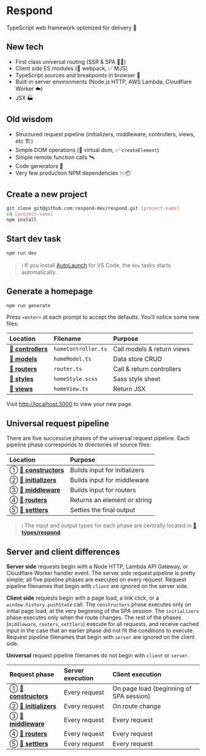 # Respond

TypeScript web framework optimized for delivery 🚚

## New tech

- First class universal routing (SSR & SPA 🧖‍♀️)
- Client side ES modules (🚫 webpack, ✅ MJS)
- TypeScript sources and breakpoints in browser 🧘
- Built-in server environments (Node.js HTTP, AWS Lambda, Cloudflare Worker ☁️)
- JSX 🏭

## Old wisdom

- Structured request pipeline (initializers, middleware, controllers, views, etc 🏗️)
- Simple DOM operations (🚫 virtual dom, ✅ `createElement`)
- Simple remote function calls 🛰️
- Code generators 📝
- Very few production NPM dependencies 📉📦

## Create a new project

```bash
git clone git@github.com:respond-dev/respond.git [project-name]
cd [project-name]
npm install
```

## Start dev task

```bash
npm run dev
```

> ℹ️ If you install [AutoLaunch](https://marketplace.visualstudio.com/items?itemName=philfontaine.autolaunch) for VS Code, the `dev` tasks starts automatically.

## Generate a homepage

```bash
npm run generate
```

Press `<enter>` at each prompt to accept the defaults. You'll notice some new files:

| Location                              | Filename            | Purpose                    |
| :------------------------------------ | :------------------ | :------------------------- |
| [📁 **controllers**](src/controllers) | `homeController.ts` | Call models & return views |
| [📁 **models**](src/models)           | `homeModel.ts`      | Data store CRUD            |
| [📁 **routers**](src/routers)         | `router.ts`         | Call & return controllers  |
| [📁 **styles**](src/styles)           | `homeStyle.scss`    | Sass style sheet           |
| [📁 **views**](src/views)             | `homeView.ts`       | Return JSX                 |

Visit <http://localhost:3000> to view your new page.

## Universal request pipeline

There are five successive phases of the universal request pipeline. Each pipeline phase corresponds to directories of source files:

| Location                                  | Purpose                       |
| :---------------------------------------- | :---------------------------- |
| ① [📁 **constructors**](src/constructors) | Builds input for initializers |
| ② [📁 **initializers**](src/initializers) | Builds input for middleware   |
| ③ [📁 **middleware**](src/middleware)     | Builds input for routers      |
| ④ [📁 **routers**](src/routers)           | Returns an element or string  |
| ⑤ [📁 **settlers**](src/settlers)         | Settles the final output      |

> ℹ️ The input and output types for each phase are centrally located in [📁 **types/respond**](src/types/respond).

## Server and client differences

**Server side** requests begin with a Node HTTP, Lambda API Gateway, or Cloudflare Worker handler event. The server side request pipeline is pretty simple; all five pipeline phases are executed on every request. Request pipeline filenames that begin with `client` are ignored on the server side.

**Client side** requests begin with a page load, a link click, or a `window.history.pushState` call. The `constructors` phase executes only on initial page load, at the very beginning of the SPA session. The `initializers` phase executes only when the route changes. The rest of the phases (`middleware`, `routers`, `settlers`) execute for all requests, and receive cached input in the case that an earlier phase did not fit the conditions to execute. Request pipeline filenames that begin with `server` are ignored on the client side.

**Universal** request pipeline filenames do not begin with `client` or `server`.

| Request phase                             | Server execution | Client execution                        |
| :---------------------------------------- | :--------------- | :-------------------------------------- |
| ① [📁 **constructors**](src/constructors) | Every request    | On page load (beginning of SPA session) |
| ② [📁 **initializers**](src/initializers) | Every request    | On route change                         |
| ③ [📁 **middleware**](src/middleware)     | Every request    | Every request                           |
| ④ [📁 **routers**](src/routers)           | Every request    | Every request                           |
| ⑤ [📁 **settlers**](src/settlers)         | Every request    | Every request                           |
